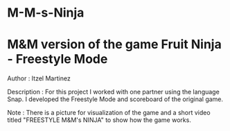 # M-M-s-Ninja
M&amp;M version of the game Fruit Ninja - Freestyle Mode
===================================
Author : Itzel Martinez

Description : For this project I worked with one partner using the language Snap. I developed the Freestyle Mode and scoreboard of the original game.

Note : There is a picture for visualization of the game and a short video titled "FREESTYLE M&M's NINJA" to show how the game works. 

